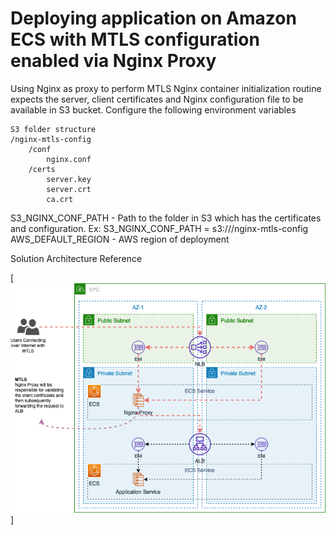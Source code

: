 # Deploying application on Amazon ECS with MTLS configuration enabled via Nginx Proxy

Using Nginx as proxy to perform MTLS
Nginx container initialization routine expects the server, client certificates and Nginx configuration file to be available in S3 bucket. Configure the following environment variables

    S3 folder structure
    /nginx-mtls-config
        /conf
            nginx.conf
        /certs
            server.key
            server.crt
            ca.crt

S3_NGINX_CONF_PATH - Path to the folder in S3 which has the certificates and configuration. Ex: S3_NGINX_CONF_PATH = s3://<S3-Bucket>/nginx-mtls-config
AWS_DEFAULT_REGION - AWS region of deployment

Solution Architecture Reference

[![ArchitectureRef](/nginx-mtls-proxy/images/architecture.png 'Architecture Ref')]